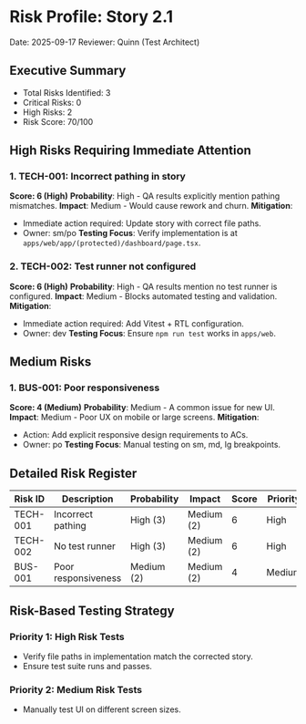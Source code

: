 # Risk Profile: Story 2.1

Date: 2025-09-17
Reviewer: Quinn (Test Architect)

## Executive Summary

- Total Risks Identified: 3
- Critical Risks: 0
- High Risks: 2
- Risk Score: 70/100

## High Risks Requiring Immediate Attention

### 1. TECH-001: Incorrect pathing in story

**Score: 6 (High)**
**Probability**: High - QA results explicitly mention pathing mismatches.
**Impact**: Medium - Would cause rework and churn.
**Mitigation**:
- Immediate action required: Update story with correct file paths.
- Owner: sm/po
**Testing Focus**: Verify implementation is at `apps/web/app/(protected)/dashboard/page.tsx`.

### 2. TECH-002: Test runner not configured

**Score: 6 (High)**
**Probability**: High - QA results mention no test runner is configured.
**Impact**: Medium - Blocks automated testing and validation.
**Mitigation**:
- Immediate action required: Add Vitest + RTL configuration.
- Owner: dev
**Testing Focus**: Ensure `npm run test` works in `apps/web`.

## Medium Risks

### 1. BUS-001: Poor responsiveness

**Score: 4 (Medium)**
**Probability**: Medium - A common issue for new UI.
**Impact**: Medium - Poor UX on mobile or large screens.
**Mitigation**:
- Action: Add explicit responsive design requirements to ACs.
- Owner: po
**Testing Focus**: Manual testing on sm, md, lg breakpoints.

## Detailed Risk Register

| Risk ID  | Description             | Probability | Impact     | Score | Priority |
| -------- | ----------------------- | ----------- | ---------- | ----- | -------- |
| TECH-001 | Incorrect pathing       | High (3)    | Medium (2) | 6     | High     |
| TECH-002 | No test runner          | High (3)    | Medium (2) | 6     | High     |
| BUS-001  | Poor responsiveness     | Medium (2)  | Medium (2) | 4     | Medium   |

## Risk-Based Testing Strategy

### Priority 1: High Risk Tests
- Verify file paths in implementation match the corrected story.
- Ensure test suite runs and passes.

### Priority 2: Medium Risk Tests
- Manually test UI on different screen sizes.
